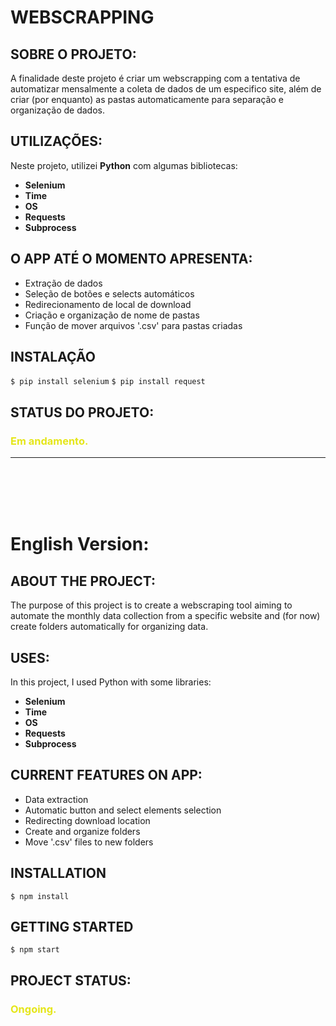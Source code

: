 # WEBSCRAPPING 

## SOBRE O PROJETO:
A finalidade deste projeto é criar um webscrapping com a tentativa de automatizar mensalmente a coleta de dados de um especifico site, além de criar (por enquanto) as pastas automaticamente para separação e organização de dados.

## UTILIZAÇÕES:
Neste projeto, utilizei **Python** com algumas bibliotecas: 
<b>
- Selenium
- Time
- OS
- Requests
- Subprocess
</b>

## O APP ATÉ O MOMENTO APRESENTA:
- Extração de dados
- Seleção de botões e selects automáticos
- Redirecionamento de local de download
- Criação e organização de nome de pastas
- Função de mover arquivos '.csv' para pastas criadas

## INSTALAÇÃO
`$ pip install selenium`
`$ pip install request`

## STATUS DO PROJETO:
 <h3><b><font color="#e5e619">Em andamento.</font></b></h3>

***

<br />
<br />

<br />
<br />


# English Version:

## ABOUT THE PROJECT:
The purpose of this project is to create a webscraping tool aiming to automate the monthly data collection from a specific website and (for now) create folders automatically for organizing data.

## USES:
In this project, I used Python with some libraries:
<b>
- Selenium
- Time
- OS
- Requests
- Subprocess
</b>

## CURRENT FEATURES ON APP:
- Data extraction
- Automatic button and select elements selection
- Redirecting download location
- Create and organize folders
- Move '.csv' files to new folders

## INSTALLATION
`$ npm install`

## GETTING STARTED
`$ npm start`

## PROJECT STATUS:
 <h3><b><font color="#e5e619">Ongoing.</font></b></h3>
